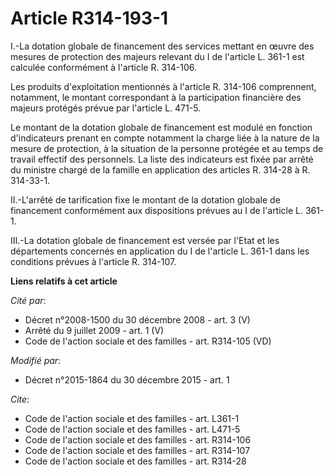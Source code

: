 # Article R314-193-1

I.-La dotation globale de financement des services mettant en œuvre des mesures de protection des majeurs relevant du I de
l'article L. 361-1 est calculée conformément à l'article R. 314-106. 

Les produits d'exploitation mentionnés à l'article R. 314-106 comprennent, notamment, le montant correspondant à la
participation financière des majeurs protégés prévue par l'article L. 471-5. 

Le montant de la dotation globale de financement est modulé en fonction d'indicateurs prenant en compte notamment la charge
liée à la nature de la mesure de protection, à la situation de la personne protégée et au temps de travail effectif des
personnels. La liste des indicateurs est fixée par arrêté du ministre chargé de la famille en application des articles R.
314-28 à R. 314-33-1. 

II.-L'arrêté de tarification fixe le montant de la dotation globale de financement conformément aux dispositions prévues au I
de l'article L. 361-1.

III.-La dotation globale de financement est versée par l'Etat et les départements concernés en application du I de l'article
L. 361-1 dans les conditions prévues à l'article R. 314-107.

**Liens relatifs à cet article**

_Cité par_:

  - Décret n°2008-1500 du 30 décembre 2008 - art. 3 (V)
  - Arrêté du 9 juillet 2009 - art. 1 (V)
  - Code de l'action sociale et des familles - art. R314-105 (VD)

_Modifié par_:

  - Décret n°2015-1864 du 30 décembre 2015 - art. 1

_Cite_:

  - Code de l'action sociale et des familles - art. L361-1
  - Code de l'action sociale et des familles - art. L471-5
  - Code de l'action sociale et des familles - art. R314-106
  - Code de l'action sociale et des familles - art. R314-107
  - Code de l'action sociale et des familles - art. R314-28
